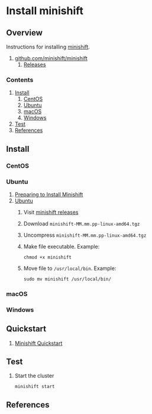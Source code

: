 # Install minishift

## Overview

Instructions for installing [minishift](https://www.okd.io/minishift/).

1. [github.com/minishift/minishift](https://github.com/minishift/minishift)
    1. [Releases](https://github.com/minishift/minishift/releases)

### Contents

1. [Install](#install)
    1. [CentOS](#centos)
    1. [Ubuntu](#ubuntu)
    1. [macOS](#macos)
    1. [Windows](#windows)
1. [Test](#test)
1. [References](#references)

## Install

### CentOS

### Ubuntu

1. [Preparing to Install Minishift](https://docs.okd.io/latest/minishift/getting-started/preparing-to-install.html)
1. [Ubuntu](https://docs.okd.io/latest/minishift/getting-started/installing.html)
    1. Visit [minishift releases](https://github.com/minishift/minishift/releases)
    1. Download `minishift-MM.mm.pp-linux-amd64.tgz`
    1. Uncompress `minishift-MM.mm.pp-linux-amd64.tgz`
    1. Make file executable.
       Example:

        ```console
        chmod +x minishift
        ```

    1. Move file to `/usr/local/bin`.
       Example:

        ```console
        sudo mv minishift /usr/local/bin/
       ```

### macOS

### Windows

## Quickstart

1. [Minishift Quickstart](https://docs.okd.io/latest/minishift/getting-started/quickstart.html)

## Test

1. Start the cluster

    ```console
    minishift start
    ```

## References
